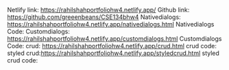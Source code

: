 Netlify link: https://rahilshahportfoliohw4.netlify.app/
Github link: https://github.com/greeenbeans/CSE134bhw4
Nativedialogs: https://rahilshahportfoliohw4.netlify.app/nativedialogs.html
Nativedialogs Code: 
Customdialogs: https://rahilshahportfoliohw4.netlify.app/customdialogs.html
Customdialogs Code: 
crud: https://rahilshahportfoliohw4.netlify.app/crud.html
crud code:
styled crud:https://rahilshahportfoliohw4.netlify.app/styledcrud.html
styled crud code:
